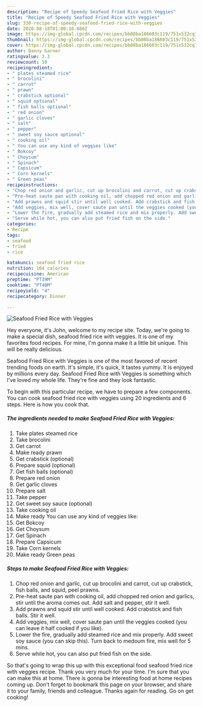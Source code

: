 ```yaml
---
description: "Recipe of Speedy Seafood Fried Rice with Veggies"
title: "Recipe of Speedy Seafood Fried Rice with Veggies"
slug: 330-recipe-of-speedy-seafood-fried-rice-with-veggies
date: 2020-08-18T01:00:10.686Z
image: https://img-global.cpcdn.com/recipes/bb08ba186603c119/751x532cq70/seafood-fried-rice-with-veggies-recipe-main-photo.jpg
thumbnail: https://img-global.cpcdn.com/recipes/bb08ba186603c119/751x532cq70/seafood-fried-rice-with-veggies-recipe-main-photo.jpg
cover: https://img-global.cpcdn.com/recipes/bb08ba186603c119/751x532cq70/seafood-fried-rice-with-veggies-recipe-main-photo.jpg
author: Danny Garner
ratingvalue: 3.3
reviewcount: 10
recipeingredient:
- " plates steamed rice"
- " brocolini"
- " carrot"
- " prawn"
- " crabstick optional"
- " squid optional"
- " fish balls optional"
- " red onion"
- " garlic cloves"
- " salt"
- " pepper"
- " sweet soy sauce optional"
- " cooking oil"
- " You can use any kind of veggies like"
- " Bokcoy"
- " Choysum"
- " Spinach"
- " Capsicum"
- " Corn kernels"
- " Green peas"
recipeinstructions:
- "Chop red onion and garlic, cut up brocolini and carrot, cut up crabstick, fish balls, and squid, peel prawns."
- "Pre-heat saute pan with cooking oil, add chopped red onion and garlics, stir until the aroma comes out. Add salt and pepper, stir it well."
- "Add prawns and squid stir until well cooked. Add crabstick and fish balls. Stir it well."
- "Add veggies, mix well, cover saute pan until the veggies cooked (you can leave it half cooked if you like)."
- "Lower the fire, gradually add steamed rice and mix properly. Add sweet soy sauce (you can skip this). Turn back to medoum fire, mix well for 5 mins."
- "Serve while hot, you can also put fried fish on the side."
categories:
- Recipe
tags:
- seafood
- fried
- rice

katakunci: seafood fried rice 
nutrition: 164 calories
recipecuisine: American
preptime: "PT39M"
cooktime: "PT40M"
recipeyield: "4"
recipecategory: Dinner

---
```



![Seafood Fried Rice with Veggies](https://img-global.cpcdn.com/recipes/bb08ba186603c119/751x532cq70/seafood-fried-rice-with-veggies-recipe-main-photo.jpg)

Hey everyone, it's John, welcome to my recipe site. Today, we're going to make a special dish, seafood fried rice with veggies. It is one of my favorites food recipes. For mine, I'm gonna make it a little bit unique. This will be really delicious.

Seafood Fried Rice with Veggies is one of the most favored of recent trending foods on earth. It's simple, it's quick, it tastes yummy. It is enjoyed by millions every day. Seafood Fried Rice with Veggies is something which I've loved my whole life. They're fine and they look fantastic.




To begin with this particular recipe, we have to prepare a few components. You can cook seafood fried rice with veggies using 20 ingredients and 6 steps. Here is how you cook that.

<!--inarticleads1-->

##### The ingredients needed to make Seafood Fried Rice with Veggies:

1. Take  plates steamed rice
1. Take  brocolini
1. Get  carrot
1. Make ready  prawn
1. Get  crabstick (optional)
1. Prepare  squid (optional)
1. Get  fish balls (optional)
1. Prepare  red onion
1. Get  garlic cloves
1. Prepare  salt
1. Take  pepper
1. Get  sweet soy sauce (optional)
1. Take  cooking oil
1. Make ready  You can use any kind of veggies like:
1. Get  Bokcoy
1. Get  Choysum
1. Get  Spinach
1. Prepare  Capsicum
1. Take  Corn kernels
1. Make ready  Green peas




<!--inarticleads2-->

##### Steps to make Seafood Fried Rice with Veggies:

1. Chop red onion and garlic, cut up brocolini and carrot, cut up crabstick, fish balls, and squid, peel prawns.
1. Pre-heat saute pan with cooking oil, add chopped red onion and garlics, stir until the aroma comes out. Add salt and pepper, stir it well.
1. Add prawns and squid stir until well cooked. Add crabstick and fish balls. Stir it well.
1. Add veggies, mix well, cover saute pan until the veggies cooked (you can leave it half cooked if you like).
1. Lower the fire, gradually add steamed rice and mix properly. Add sweet soy sauce (you can skip this). Turn back to medoum fire, mix well for 5 mins.
1. Serve while hot, you can also put fried fish on the side.




So that's going to wrap this up with this exceptional food seafood fried rice with veggies recipe. Thank you very much for your time. I'm sure that you can make this at home. There is gonna be interesting food at home recipes coming up. Don't forget to bookmark this page on your browser, and share it to your family, friends and colleague. Thanks again for reading. Go on get cooking!
